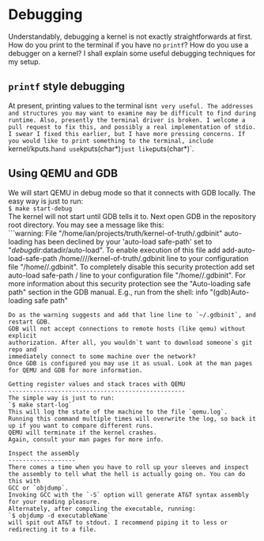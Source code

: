 Debugging
=========

Understandably, debugging a kernel is not exactly straightforwards at first.
How do you print to the terminal if you have no `printf`? 
How do you use a debugger on a kernel? I shall explain some useful debugging
techniques for my setup.


`printf` style debugging
----------------------
At present, printing values to the terminal isn`t very useful.
The addresses and structures you may want to examine may be difficult to
find during runtime. Also, presently the terminal driver is broken.
I welcome a pull request to fix this, and possibly a real implementation
of stdio. I swear I fixed this earlier, but I have more pressing concerns.
If you would like to print something to the terminal, include `kernel/kputs.h`
and use `kputs(char*)` just like `puts(char*)`.

Using QEMU and GDB
------------------------
We will start QEMU in debug mode so that it connects with GDB locally.
The easy way is just to run:  
`$ make start-debug`  
The kernel will not start until GDB tells it to.
Next open GDB in the repository root directory. You may see a message like this:  
	```warning: File "/home/ian/projects/truth/kernel-of-truth/.gdbinit" auto-loading has been declined by your 'auto-load safe-path' set to "$debugdir:$datadir/auto-load".
To enable execution of this file add
        add-auto-load-safe-path /home/<user>/<path>/<to>/kernel-of-truth/.gdbinit
line to your configuration file "/home/<user>/.gdbinit".
To completely disable this security protection add
        set auto-load safe-path /
line to your configuration file "/home/<user>/.gdbinit".
For more information about this security protection see the
"Auto-loading safe path" section in the GDB manual.  E.g., run from the shell:
        info "(gdb)Auto-loading safe path"
```
Do as the warning suggests and add that line line to `~/.gdbinit`, and restart GDB.
GDB will not accept connections to remote hosts (like qemu) without explicit 
authorization. After all, you wouldn`t want to download someone`s git repo and
immediately connect to some machine over the network?
Once GDB is configured you may use it as usual. Look at the man pages for QEMU and GDB for more information.

Getting register values and stack traces with QEMU
--------------------------------------------------
The simple way is just to run:  
`$ make start-log`  
This will log the state of the machine to the file `qemu.log`. 
Running this command multiple times will overwrite the log, so back it up if you want to compare different runs.
QEMU will terminate if the kernel crashes.
Again, consult your man pages for more info.

Inspect the assembly
-------------------
There comes a time when you have to roll up your sleeves and inspect
the assembly to tell what the hell is actually going on. You can do this with
GCC or `objdump`.
Invoking GCC with the `-S` option will generate AT&T syntax assembly for your reading pleasure.
Alternately, after compiling the executable, running:  
`$ objdump -d executableName`  
will spit out AT&T to stdout. I recommend piping it to less or redirecting it to a file.
